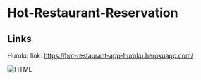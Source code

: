 # Hot-Restaurant-Reservation

## Links 

Huroku link:  https://hot-restaurant-app-huroku.herokuapp.com/


![HTML](./HotRestaurant.png )


